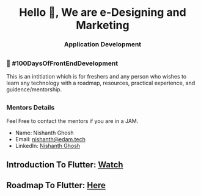 <h1 align="center">Hello 👋, We are e-Designing and Marketing </h1>
<h3 align="center">Application Development</h3>

## <h3> 💯 #100DaysOfFrontEndDevelopment </h3>
<p> This is an intitiation which is for freshers and any person who wishes to learn any technology with a roadmap, resources, practical experience, and guidence/mentorship. </p>

## <h3> Mentors Details </h3>
<p> Feel Free to contact the mentors if you are in a JAM. </p>

 - Name: Nishanth Ghosh
 - Email: nishanth@edam.tech
 - LinkedIn: [Nishanth Ghosh](https://www.linkedin.com/in/nishant-ghosh-8161871bb?miniProfileUrn=urn:li:fs_miniProfile:ACoAADMa99IB9swaX6z2DdFN9uyJgFd_8Cj5w-4&lipi=urn:li:page:d_flagship3_search_srp_all;G8NqfdW/SDGtgAfx3q7FsA==)

## Introduction To Flutter: [Watch](https://www.youtube.com/watch?v=VPvVD8t02U8) 

 

## Roadmap To Flutter: [Here](https://roadmap.sh/flutter)
